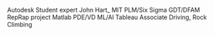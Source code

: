Autodesk Student expert 
John Hart_ MIT
PLM/Six Sigma 
GDT/DFAM
RepRap project
Matlab PDE/VD
ML/AI
Tableau Associate
Driving, Rock Climbing
